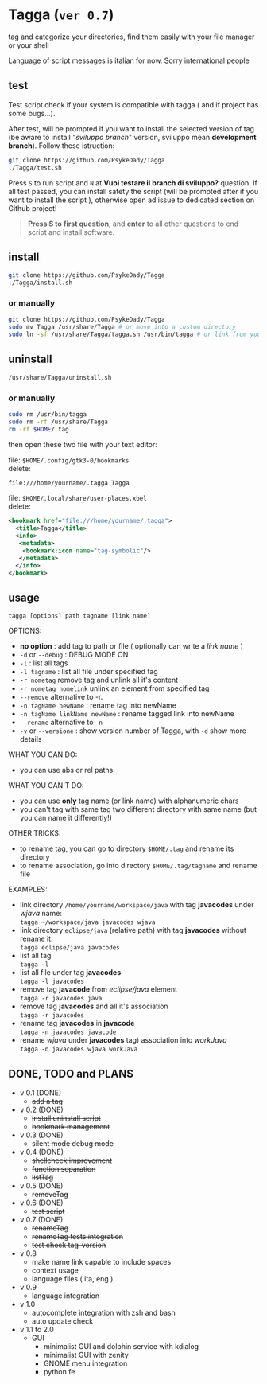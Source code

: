 # Tagga (`ver 0.7`)
tag and categorize your directories, find them easily with your file manager or your shell

Language of script messages is italian for now. Sorry international people 

## test

Test script check if your system is compatible with tagga ( and if project has some bugs...).

After test, will be prompted if you want to install the selected version of tag (be aware to install "*sviluppo branch*" version, sviluppo mean **development branch**). Follow these istruction:
```bash 
git clone https://github.com/PsykeDady/Tagga
./Tagga/test.sh
```

Press `S` to run script and `N` at **Vuoi testare il branch di sviluppo?** question. If all test passed, you can install safety the script (will be prompted after if you want to install the script ), otherwise open ad issue to dedicated section on Github project!

> **Press S to first question**, and **enter** to all other questions to end script and install software.

## install 
```bash
git clone https://github.com/PsykeDady/Tagga
./Tagga/install.sh
```

### or manually
```bash
git clone https://github.com/PsykeDady/Tagga
sudo mv Tagga /usr/share/Tagga # or move into a custom directory
sudo ln -sf /usr/share/Tagga/tagga.sh /usr/bin/tagga # or link from your custom directory, or expand your PATH env
```

## uninstall
```bash
/usr/share/Tagga/uninstall.sh
```

### or manually
```bash
sudo rm /usr/bin/tagga
sudo rm -rf /usr/share/Tagga
rm -rf $HOME/.tag
```

then open these two file with your text editor:  

file: `$HOME/.config/gtk3-0/bookmarks`  
delete:
```bash
file:///home/yourname/.tagga Tagga
```

file: `$HOME/.local/share/user-places.xbel`  
delete:
```xml
<bookmark href="file:///home/yourname/.tagga">
  <title>Tagga</title>
  <info>
   <metadata>
    <bookmark:icon name="tag-symbolic"/>
   </metadata>
  </info>
</bookmark>
```

## usage

`tagga [options] path tagname [link name]`

OPTIONS:  
- **no option**		: add tag to path or file ( optionally can write a *link name* ) 
- `-d` or `--debug` 	: DEBUG MODE ON
- `-l`			: list all tags
- `-l tagname`		: list all file under specified tag
- `-r nometag` remove tag and unlink all it's content
- `-r nometag nomelink`  unlink an element from specified tag
- `--remove`  alternative to -r.
- `-n tagName newName`  :   rename tag into newName
- `-n tagName linkName newName` 	:	rename tagged link into newName
- `--rename` alternative to `-n`
- `-v` or `--versione` : show version number of Tagga, with `-d` show more details


WHAT YOU CAN DO:  
- you can use abs or rel paths

WHAT YOU CAN'T DO:  
- you can use **only** tag name (or link name) with alphanumeric chars
- you can't tag with same tag two different directory with same name (but you can name it differently!) 

OTHER TRICKS:  
- to rename tag, you can go to directory `$HOME/.tag` and rename its directory
- to rename association, go into directory `$HOME/.tag/tagname` and rename file

EXAMPLES:  
- link directory `/home/yourname/workspace/java` with tag **javacodes** under *wjava* name:  
`tagga ~/workspace/java javacodes wjava`
- link directory `eclipse/java` (relative path) with tag **javacodes** without rename it:  
`tagga eclipse/java javacodes`
- list all tag  
`tagga -l`
- list all file under tag **javacodes**  
`tagga -l javacodes`
- remove tag **javacode** from *eclipse/java* element  
`tagga -r javacodes java`
- remove tag **javacodes** and all it's association  
`tagga -r javacodes`
- rename tag **javacodes** in **javacode**  
`tagga -n javacodes javacode`
- rename *wjava* under **javacodes** tag) association into *workJava*  
`tagga -n javacodes wjava workJava`  



## DONE, TODO and PLANS

- v 0.1 (DONE)
  - ~~add a tag~~
- v 0.2 (DONE)
  - ~~install uninstall script~~
  - ~~bookmark management~~ 
- v 0.3 (DONE)
  - ~~silent mode debug mode~~
- v 0.4 (DONE) 
  - ~~shellcheck improvement~~
  - ~~function separation~~ 
  - ~~listTag~~
- v 0.5 (DONE) 
  - ~~removeTag~~
- v 0.6 (DONE)
  - ~~test script~~
- v 0.7 (DONE)
  - ~~renameTag~~
  - ~~renameTag tests integration~~
  - ~~test check tag-version~~
- v 0.8
  - make name link capable to include spaces
  - context usage
  - language files ( ita, eng )
- v 0.9 
  - language integration
- v 1.0 
  - autocomplete integration with zsh and bash
  - auto update check
- v 1.1 to 2.0
  - GUI
    - minimalist GUI and dolphin service with kdialog
    - minimalist GUI with zenity
    - GNOME menu integration
    - python fe

